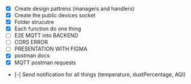 - [X] Create design pattrens (managers and handlers)
- [X] Create the public devices socket
- [X] Folder strucutre
- [X] Each function do one thing
- [ ] E2E MQTT into BACKEND 
- [ ] CORS ERROR
- [ ] PRESENTATION WITH FIGMA
- [X] postman docs
- [X] MQTT postman requests
- [-] Send notification for all things (temperature, dustPercentage, AQI)
